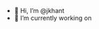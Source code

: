 - 👋 Hi, I’m @jkhant
- 👀 I’m currently working on
  


<!---
jkhant/jkhant is a ✨ special ✨ repository because its `README.md` (this file) appears on your GitHub profile.
You can click the Preview link to take a look at your changes.
--->
